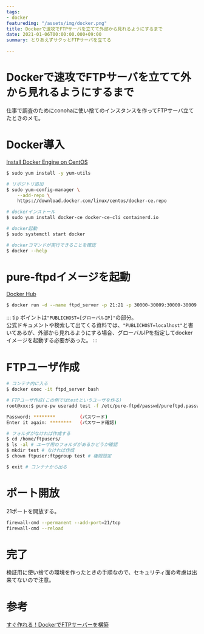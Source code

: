 ```yaml
---
tags:
- docker
featuredimg: "/assets/img/docker.png"
title: Dockerで速攻でFTPサーバを立てて外部から見れるようにするまで
date: 2021-01-06T00:00:00.000+09:00
summary: とりあえずサクッとFTPサーバを立てる

---
```

# Dockerで速攻でFTPサーバを立てて外から見れるようにするまで

仕事で調査のためにconohaに使い捨てのインスタンスを作ってFTPサーバ立てたときのメモ。

# Docker導入

[Install Docker Engine on CentOS](https://docs.docker.com/engine/install/centos/)

```bash
$ sudo yum install -y yum-utils

# リポジトリ追加
$ sudo yum-config-manager \
    --add-repo \
    https://download.docker.com/linux/centos/docker-ce.repo

# dockerインストール
$ sudo yum install docker-ce docker-ce-cli containerd.io

# docker起動
$ sudo systemctl start docker

# dockerコマンドが実行できることを確認
$ docker --help
```

# pure-ftpdイメージを起動

[Docker Hub](https://hub.docker.com/r/stilliard/pure-ftpd/)

```bash
$ docker run -d --name ftpd_server -p 21:21 -p 30000-30009:30000-30009 -e "PUBLICHOST=[グローバルIP]" stilliard/pure-ftpd:hardened
```

::: tip
ポイントは`"PUBLICHOST=[グローバルIP]"`の部分。  
公式ドキュメントや検索して出てくる資料では、`"PUBLICHOST=localhost"`と書いてあるが、外部から見れるようにする場合、グローバルIPを指定してdockerイメージを起動する必要があった。
:::

# FTPユーザ作成

```bash
# コンテナ内に入る
$ docker exec -it ftpd_server bash

# FTPユーザ作成(この例ではtestというユーザを作る)
root@xxx:$ pure-pw useradd test -f /etc/pure-ftpd/passwd/pureftpd.passwd -m -u ftpuser -d /home/ftpusers/test

Password: ********         (パスワード)
Enter it again: ********   (パスワード確認)

# フォルダがなければ作成する
$ cd /home/ftpusers/
$ ls -al # ユーザ用のフォルダがあるかどうか確認
$ mkdir test # なければ作成
$ chown ftpuser:ftpgroup test # 権限設定

$ exit # コンテナから出る
```

# ポート開放

21ポートを開放する。

```bash
firewall-cmd --permanent --add-port=21/tcp
firewall-cmd --reload
```

# 完了

検証用に使い捨ての環境を作ったときの手順なので、セキュリティ面の考慮は出来てないので注意。

# 参考

[すぐ作れる！DockerでFTPサーバーを構築](https://www.sukerou.com/2019/07/dockerftp.html)
